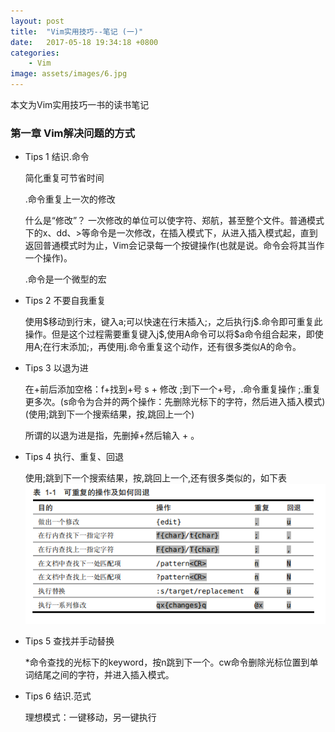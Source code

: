 ```yaml
---
layout: post
title:  "Vim实用技巧--笔记 (一)"
date:   2017-05-18 19:34:18 +0800
categories: 
    - Vim
image: assets/images/6.jpg
---
```


本文为Vim实用技巧一书的读书笔记

### 第一章 Vim解决问题的方式

- Tips 1 结识.命令
    
    简化重复可节省时间
    
    .命令重复上一次的修改

    什么是“修改”？
    一次修改的单位可以使字符、郑航，甚至整个文件。普通模式下的x、dd、>等命令是一次修改，在插入模式下，从进入插入模式起，直到返回普通模式时为止，Vim会记录每一个按键操作(也就是说。命令会将其当作一个操作)。

    .命令是一个微型的宏

- Tips 2 不要自我重复

    使用$移动到行末，键入a;<Esc>可以快速在行末插入;，之后执行j\$.命令即可重复此操作。但是这个过程需要重复键入j\$,使用A命令可以将\$a命令组合起来，即使用A;<Esc>在行末添加;，再使用j.命令重复这个动作，还有很多类似A的命令。

- Tips 3 以退为进

    在+前后添加空格：f+找到+号 s + <Esc>修改 ;到下一个+号，.命令重复操作 ;.重复更多次。(s命令为合并的两个操作：先删除光标下的字符，然后进入插入模式)(使用;跳到下一个搜索结果，按,跳回上一个)

    所谓的以退为进是指，先删掉+然后输入 + 。

- Tips 4 执行、重复、回退

  使用;跳到下一个搜索结果，按,跳回上一个,还有很多类似的，如下表
  ![](/assets/images/vim-undo.png)

- Tips 5 查找并手动替换
  
  *命令查找的光标下的keyword，按n跳到下一个。cw命令删除光标位置到单词结尾之间的字符，并进入插入模式。

- Tips 6 结识.范式

  理想模式：一键移动，另一键执行